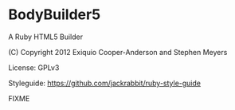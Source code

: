 BodyBuilder5
============

A Ruby HTML5 Builder

(C) Copyright 2012 Exiquio Cooper-Anderson and Stephen Meyers

License: GPLv3

Styleguide: https://github.com/jackrabbit/ruby-style-guide

FIXME
